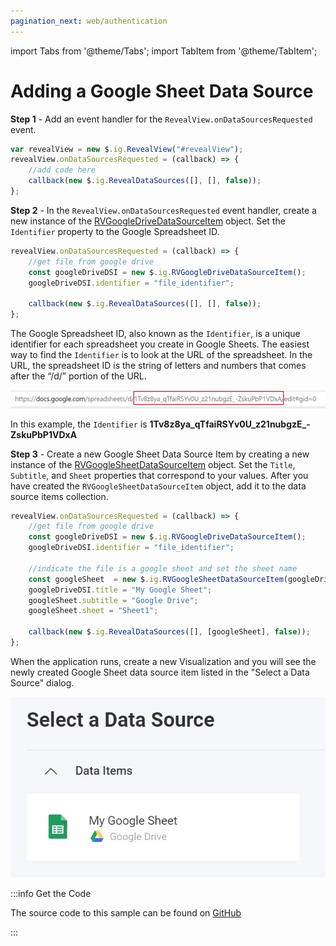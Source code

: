 ```yaml
---
pagination_next: web/authentication
---
```


import Tabs from '@theme/Tabs';
import TabItem from '@theme/TabItem';

# Adding a Google Sheet Data Source

**Step 1** - Add an event handler for the `RevealView.onDataSourcesRequested` event.

```js
var revealView = new $.ig.RevealView("#revealView");
revealView.onDataSourcesRequested = (callback) => {
    //add code here
    callback(new $.ig.RevealDataSources([], [], false));
};
```

**Step 2** - In the `RevealView.onDataSourcesRequested` event handler, create a new instance of the [RVGoogleDriveDataSourceItem](https://help.revealbi.io/api/javascript/latest/classes/rvgoogledrivedatasourceitem.html) object. Set the `Identifier` property to the Google Spreadsheet ID.

```js
revealView.onDataSourcesRequested = (callback) => {
    //get file from google drive
    const googleDriveDSI = new $.ig.RVGoogleDriveDataSourceItem();
    googleDriveDSI.identifier = "file_identifier";

    callback(new $.ig.RevealDataSources([], [], false));
};
```

The Google Spreadsheet ID, also known as the `Identifier`, is a unique identifier for each spreadsheet you create in Google Sheets. The easiest way to find the `Identifier` is to look at the URL of the spreadsheet. In the URL, the spreadsheet ID is the string of letters and numbers that comes after the “/d/” portion of the URL.

![](images/google-sheets-url-identifier.jpg)

In this example, the `Identifier` is **1Tv8z8ya_qTfaiRSYv0U_z21nubgzE_-ZskuPbP1VDxA**

**Step 3** - Create a new Google Sheet Data Source Item by creating a new instance of the [RVGoogleSheetDataSourceItem](https://help.revealbi.io/api/javascript/latest/classes/rvgooglesheetdatasourceitem.html) object. Set the `Title`, `Subtitle`, and `Sheet` properties that correspond to your values. After you have created the `RVGoogleSheetDataSourceItem` object, add it to the data source items collection.

```js
revealView.onDataSourcesRequested = (callback) => {
    //get file from google drive
    const googleDriveDSI = new $.ig.RVGoogleDriveDataSourceItem();
    googleDriveDSI.identifier = "file_identifier";

    //indicate the file is a google sheet and set the sheet name
    const googleSheet  = new $.ig.RVGoogleSheetDataSourceItem(googleDriveDSI);
    googleDriveDSI.title = "My Google Sheet";
    googleSheet.subtitle = "Google Drive";
    googleSheet.sheet = "Sheet1";

    callback(new $.ig.RevealDataSources([], [googleSheet], false));
};
```

When the application runs, create a new Visualization and you will see the newly created Google Sheet data source item listed in the "Select a Data Source" dialog.

![](images/google-sheets-data-source.jpg)


:::info Get the Code

The source code to this sample can be found on [GitHub](https://github.com/RevealBi/sdk-samples-javascript/tree/main/DataSources/GoogleSheets-ServiceAccount)

:::